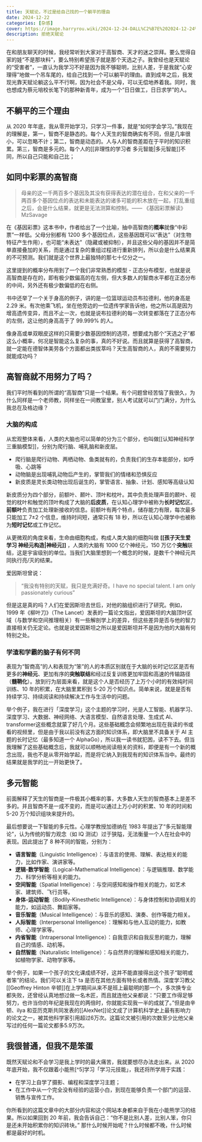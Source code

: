 ```yaml
---
title: 天赋论，不过是给自己找的一个躺平的理由
date: 2024-12-22
categories: [杂感]
cover: https://image.harryrou.wiki/2024-12-24-DALL%C2%B7E%202024-12-24%2011.41.31%20-%20A%20fusion%20of%20a%20human%20brain%20and%20the%20cosmos-%20featuring%20a%20detailed%20side%20view%20of%20a%20human%20brain%20with%20its%20complex%20neural%20network.%20Certain%20brain%20regions-%20such.webp
description: 拒绝天赋论
---
```


在和朋友聊天的时候，我经常听到大家对于高智商、天才的迷之崇拜。要么觉得自家的娃“不是那块料”，要么特别希望孩子就是那个天选之子。我曾经也是天赋论的“受害者”，一直认为我学习不好是因为我不够聪明，比别人差，于是我就“心安理得”地做一个吊车尾的，给自己找到一个可以躺平的理由。直到成年之后，我发现光靠天赋论躺这么平不行啊，因为社会不是父母，可以无偿地养着我。同时，我也想成为蔡元培校长笔下的那种新青年，成为一个“日日做工，日日求学”的人。

## 不躺平的三个理由

从 2020 年年底，我从零开始学习，只学习一件事，就是“如何学会学习。”我现在的理解是，第一，智商不是静态的。每个人天生的智商确实有不同，但是几率很小，可以忽略不计；第二，智商是动态的。人与人的智商差距在于平时的知识积累。第三，智商是多元的。每个人的[[非理性的学习者 多元智能|多元智能]]不同，所以自己只能和自己比；

## 如同中彩票的高智商

> 母亲的这一千两百多个基因及其没有获得表达的潜在组合，在和父亲的一千两百多个基因位点的表达和未能表达的诸多可能的积木放在一起，打乱重组之后，会是什么结果，就更是无法测算和控制。—— 《基因彩票解读》MzSavage

在《基因彩票》这本书中，作者给出了一个比喻，抽中高智商的**概率**就像“中彩票”一样低。父母分别都有 1200 多个基因位点，这些基因既可以“表达”（对生物特征产生作用），也可能“未表达”（隐藏或被抑制），并且这些父母的基因并不是简单直接叠加的关系，而是通过复杂的重组过程进行重新排列，所以会是什么结果真的不可预测。我们就是这个世界上最独特的那七十亿分之一。

这里提到的概率分布用到了一个我们非常熟悉的模型 - 正态分布模型，也就是说高智商是存在的，即有极少数偏高的在左侧，但大多数人的智商水平都在正态分布的中间，另外还有极少数偏低的在右侧。

<!-- ![500](https://image.harryrou.wiki/2024-12-23-122659.png) -->


书中还举了一个关于身高的例子，讲的是一位篮球运动员布拉德利，他的身高是 2.29 米。有次他乘飞机，坐在他旁边的一位遗传学家告诉他，他之所以高是因为增高遗传变异，而且不止一次，也就是说布拉德利的每一次转变都落在了正态分布的左侧，这让他的身高高于了 99.999% 的人。

像身高或单双眼皮这样的只需要少数基因控制的选项，想要成为那个“天选之子”都这么小概率，何况是智能这么复杂的事，真的不好说。而且就算是获得了高智商，就一定能在德智体美劳各个方面都出类拔萃吗？天生高智商的人，真的不需要努力就能成功吗？

## 高智商就不用努力了吗？

<!-- ![500](https://image.harryrou.wiki/2024-12-24-DALL%C2%B7E%202024-12-24%2011.41.31%20-%20A%20fusion%20of%20a%20human%20brain%20and%20the%20cosmos-%20featuring%20a%20detailed%20side%20view%20of%20a%20human%20brain%20with%20its%20complex%20neural%20network.%20Certain%20brain%20regions-%20such.webp) -->

我们平时所看到的所谓的“高智商”只是一个结果。有个问题曾经苦恼了我很久，为什么同样是一个老师教，同样坐在一间教室里，别人考试就可以门门满分，为什么我总在及格边缘？

### 大脑的构成

从宏观整体来看，人类的大脑也可以简单的分为三个部分，也叫做[[认知神经科学 三重脑模型]]，分别为爬行脑、哺乳脑和新皮层。

- 爬行脑是爬行动物、两栖动物、鱼类就有的，负责我们的生存本能部分，如呼吸、心跳等
- 动物脑是出现哺乳动物后产生的，掌管我们的情绪和恐惧反应
- 新皮质是灵长类动物出现后诞生的，掌管语言、抽象、计划、感知等高级认知

新皮质分为四个部分，前额叶、颞叶、顶叶和枕叶。其中负责处理声音的颞叶、视觉的枕叶和触觉的顶叶构成了大脑的**后皮质**，在认知心理学中被称为**长时记忆**区。**前额叶**负责加工处理新接收的信息。前额叶有两个特点，储存能力有限，每次最多只能加工 7±2 个信息，维持时间短，通常只有 18 秒，所以在认知心理学中也被称为**短时记忆**或工作记忆。

从更微观的角度来看，生命由细胞构成，构成人类大脑的细胞叫做 **[[孩子天生爱学习 神经元构造|神经元]]** ，人类的大脑有 1000 亿个神经元，150 万亿个**突触**联结，这是宇宙级别的单位。当我们大脑里想到一个概念的时候，是数千个神经元共同执行亮/灭的结果。

爱因斯坦曾说：

> “我没有特别的天赋，我只是充满好奇。I have no special talent. I am only passionately curious”

但是这是真的吗？人们在爱因斯坦去世后，对他的脑组织进行了研究。例如，1999 年《柳叶刀》（The Lancet）发表的一篇论文指出，爱因斯坦的大脑顶叶区域（与数学和空间推理相关）有一些解剖学上的差异，但这些差异是否与他的智力直接相关仍无定论。也就是说爱因斯坦之所以是爱因斯坦并不是因为他的大脑有何特别之处。


### 学渣和学霸的脑子有何不同

表现为“智商高”的人和表现为“笨”的人的本质区别就在于大脑的长时记忆区是否有更多的**神经元**、更加有序的**突触联结**和经过反复训练更加牢固和高速的传输路径（**髓鞘化**）。放到行为层面来看，就是这个人是否经历了上万个小时的有效纯时间训练、10 年的积累，在大脑里累积到 5-20 万个知识点。简单来说，就是是否有持续学习、持续阅读和持续解决工作与生活中的问题。

举个例子，我在进行「深度学习」这个主题的学习时，光是人工智能、机器学习、深度学习、大数据、神经网络、大语言模型、自然语言处理、生成式 AI、transformer这些概念就蒙了好几个月。这些基础概念会频繁地出现在我读的书或看的视频里，但是由于我以前没有这方面的知识体系，即大脑里不具备关于 AI 主题的长时记忆（最多知道一个 AlphaGo），所以我一读书就犯困，读不下去。但当我理解了这些基础概念后，我就可以顺畅地阅读相关的资料，即便是有一个新的概念出现，我也不是从零开始学起，而是将它纳入到我现有的知识体系当中。最终的结果就是我学的比一开始更快了。

## 多元智能

<!-- ![500](https://image.harryrou.wiki/2024-12-24-040307.png) -->

前面解释了天生的智商是一件极其小概率的事，大多数人天生的智商基本上是差不多的。并且智商不是一成不变的，而是可以通过上万小时的积累、10 年的时间和 5-20 万个知识组块来提升的。

最后想要说一下智能的多元性。心理学教授加德纳在 1983 年提出了“多元智能理论”，认为传统的智力观念（如 IQ 测试）过于狭隘，无法衡量一个人在社会中的表现。因此提出了 8 种不同的智能，分别为：

- **语言智能**（Linguistic Intelligence）：与语言的使用、理解、表达相关的能力，比如作家、演讲家等。
- **逻辑-数学智能**（Logical-Mathematical Intelligence）：与逻辑推理、数学能力、科学分析等相关的能力。
- **空间智能**（Spatial Intelligence）：与空间感知和操作相关的能力，如艺术家、建筑师、飞行员等。
- **身体-运动智能**（Bodily-Kinesthetic Intelligence）：与身体控制和协调相关的能力，如运动员、舞蹈家等。
- **音乐智能**（Musical Intelligence）：与音乐的感知、演奏、创作等能力相关。
- **人际智能**（Interpersonal Intelligence）：理解和与他人互动的能力，如教师、心理学家等。
- **内省智能**（Intrapersonal Intelligence）：自我意识和自我反思的能力，理解自己的情感、动机等。
- **自然智能**（Naturalistic Intelligence）：与自然界的理解和感知相关的能力，如植物学家、动物学家等。

举个例子，如果一个孩子的文化课成绩不好，这并不能直接得出这个孩子“聪明或者笨”的结论。我们可以关注下 ta 是否在其他方面有特长或者热情。深度学习教父[[Geoffrey Hinton 辛顿]]在上学期间从来不是班上最聪明的那一个，多次换专业都失败，还曾经认真地想过做一名木匠，而且就连他父亲都说：“只要工作得足够努力，也许当你的年纪是我现在的两倍时，你就能实现我一半的成就了。”但是由辛顿、ilya 和亚历克斯共同发表的[[AlexNet]]论文成了计算机科学史上最有影响力的论文之一，被其他科学家引用超过6万次。这篇论文被引用的次数至少比他父亲写过的任何一篇论文都多5.9万次。

## 我很普通，但我不是笨蛋

既然天赋论和不会学习是我上学时的最大痛苦，我就要想尽办法走出来。从 2020年底开始，我不仅跟着小能熊[^5]学习「学习元技能」，我还将所学用于实践：

- 在学习上自学了摄影、编程和深度学习主题；
- 在工作中从一个完全没有经验的运营小白，到现在能够负责一个部门的运营、销售与宣传工作。

你所看到的这篇文章中的大部分内容和这个网站本身都来自于我在小能熊学习的结果。所以如果回到 20 年前，我会告诉自己：“你不是比别人差，比别人笨，你只是还未开始积累你的知识砖块。” 那什么时候开始呢？什么时候都不晚，什么时候都是最好的时机。